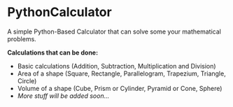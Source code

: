 # PythonCalculator

A simple Python-Based Calculator that can solve some your mathematical problems.

<b>Calculations that can be done:</b>

- Basic calculations (Addition, Subtraction, Multiplication and Division)
- Area of a shape (Square, Rectangle, Parallelogram, Trapezium, Triangle, Circle)
- Volume of a shape (Cube, Prism or Cylinder, Pyramid or Cone, Sphere)
- <i>More stuff will be added soon...</i>
